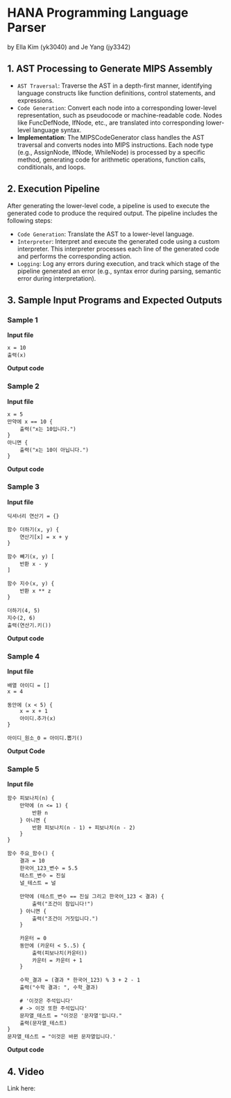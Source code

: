 # HANA Programming Language Parser
by Ella Kim (yk3040) and Je Yang (jy3342)

## 1. AST Processing to Generate MIPS Assembly
- `AST Traversal`: Traverse the AST in a depth-first manner, identifying language constructs like function definitions, control statements, and expressions.
- `Code Generation`: Convert each node into a corresponding lower-level representation, such as pseudocode or machine-readable code. Nodes like FuncDefNode, IfNode, etc., are translated into corresponding lower-level language syntax.
- **Implementation**:
The MIPSCodeGenerator class handles the AST traversal and converts nodes into MIPS instructions. Each node type (e.g., AssignNode, IfNode, WhileNode) is processed by a specific method, generating code for arithmetic operations, function calls, conditionals, and loops.

## 2. Execution Pipeline
After generating the lower-level code, a pipeline is used to execute the generated code to produce the required output. The pipeline includes the following steps:
- `Code Generation`: Translate the AST to a lower-level language.
- `Interpreter`: Interpret and execute the generated code using a custom interpreter. This interpreter processes each line of the generated code and performs the corresponding action.
- `Logging`: Log any errors during execution, and track which stage of the pipeline generated an error (e.g., syntax error during parsing, semantic error during interpretation).



## 3. Sample Input Programs and Expected Outputs
### Sample 1
**Input file**
```
x = 10                                               
출력(x)                                              
```
**Output code**

### Sample 2
**Input file**
```
x = 5
만약에 x == 10 {
    출력("x는 10입니다.")
}
아니면 {
    출력("x는 10이 아닙니다.")
}
```
**Output code**

### Sample 3
**Input file**
```
딕셔너리 연산기 = {}

함수 더하기(x, y) {
    연산기[x] = x + y
}

함수 빼기(x, y) [
    반환 x - y
]

함수 지수(x, y) {
	반환 x ** z
}

더하기(4, 5)
지수(2, 6)
출력(연산기.키())
```
**Output code**


### Sample 4
**Input file**
```
배열 아이디 = []
x = 4

동안에 (x < 5) {
	x = x + 1
    아이디.추가(x)
}

아이디_원소_0 = 아이디.뽑기()
```
**Output Code**

### Sample 5
**Input file**
```
함수 피보나치(n) {
    만약에 (n <= 1) {
        반환 n
    } 아니면 {
        반환 피보나치(n - 1) + 피보나치(n - 2)
    }
}

함수 주요_함수() {
    결과 = 10
    한국어_123_변수 = 5.5
    테스트_변수 = 진실
    널_테스트 = 널

    만약에 (테스트_변수 == 진실 그리고 한국어_123 < 결과) {
        출력("조건이 참입니다!")
    } 아니면 {
        출력("조건이 거짓입니다.")
    }

    카운터 = 0
    동안에 (카운터 < 5..5) {
        출력(피보나치(카운터))
        카운터 = 카운터 + 1
    }

    수학_결과 = (결과 * 한국어_123) % 3 + 2 - 1
    출력("수학 결과: ", 수학_결과)

    # '이것은 주석입니다'
    # -> 이것 또한 주석입니다'
    문자열_테스트 = "이것은 '문자열'입니다."
    출력(문자열_테스트)
}
문자열_테스트 = "이것은 바뀐 문자열입니다.'
```
**Output code**

## 4. Video
Link here: 
